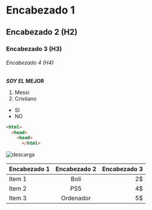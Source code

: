 # Encabezado 1
## Encabezado 2 (H2)
### Encabezado 3 (H3)
###### Encabezado 4 (H4)
*__SOY EL__*
**MEJOR**
1. Messi
2. Cristiano


* SI
* NO
```html
<html>
  <head>
    <head>
      </html>
````
![descarga](https://user-images.githubusercontent.com/113420749/191208627-528ef5cb-127e-44f7-9d39-6a64db165392.jpg)

| Encabezado 1 | Encabezado 2 | Encabezado 3 |
| ------------ | :----------: | -----------: |
| Item 1 | Boli | 2$ |
| Item 2 | PS5 | 4$ |
| Item 3 | Ordenador | 5$ |
